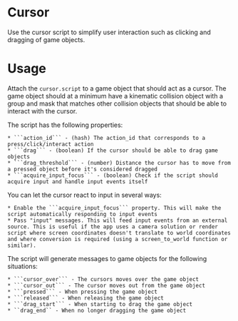 # Cursor
Use the cursor script to simplify user interaction such as clicking and dragging of game objects.

# Usage
Attach the ```cursor.script``` to a game object that should act as a cursor. The game object should at a minimum have a kinematic collision object with a group and mask that matches other collision objects that should be able to interact with the cursor.

The script has the following properties:

	* ```action_id``` - (hash) The action_id that corresponds to a press/click/interact action
	* ```drag``` - (boolean) If the cursor should be able to drag game objects
	* ```drag_threshold``` - (number) Distance the cursor has to move from a pressed object before it's considered dragged
	* ```acquire_input_focus``` - (boolean) Check if the script should acquire input and handle input events itself

You can let the cursor react to input in several ways:

	* Enable the ```acquire_input_focus``` property. This will make the script automatically responding to input events
	* Pass "input" messages. This will feed input events from an external source. This is useful if the app uses a camera solution or render script where screen coordinates doesn't translate to world coordinates and where conversion is required (using a screen_to_world function or similar).

The script will generate messages to game objects for the following situations:

	* ```cursor_over``` - The cursors moves over the game object
	* ```cursor_out``` - The cursor moves out from the game object
	* ```pressed``` - When pressing the game object
	* ```released``` - When releasing the game object
	* ```drag_start``` - When starting to drag the game object
	* ``drag_end`` - When no longer dragging the game object
